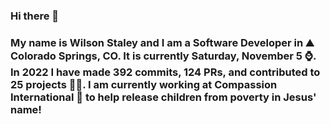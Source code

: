 ### Hi there 👋

### My name is Wilson Staley and I am a Software Developer in ⛰ Colorado Springs, CO.  It is currently Saturday, November 5 ⌚. In 2022 I have made 392 commits, 124 PRs, and contributed to 25 projects 👨‍💻. I am currently working at Compassion International 🏢 to help release children from poverty in Jesus' name!